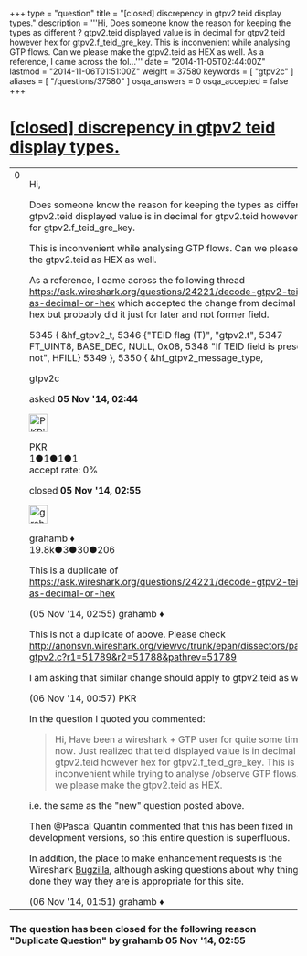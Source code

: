 +++
type = "question"
title = "[closed] discrepency in gtpv2 teid display types."
description = '''Hi, Does someone know the reason for keeping the types as different ? gtpv2.teid displayed value is in decimal for gtpv2.teid however hex for gtpv2.f_teid_gre_key. This is inconvenient while analysing GTP flows.  Can we please make the gtpv2.teid as HEX as well. As a reference, I came across the fol...'''
date = "2014-11-05T02:44:00Z"
lastmod = "2014-11-06T01:51:00Z"
weight = 37580
keywords = [ "gtpv2c" ]
aliases = [ "/questions/37580" ]
osqa_answers = 0
osqa_accepted = false
+++

<div class="headNormal">

# [\[closed\] discrepency in gtpv2 teid display types.](/questions/37580/discrepency-in-gtpv2-teid-display-types)

</div>

<div id="main-body">

<div id="askform">

<table id="question-table" style="width:100%;"><colgroup><col style="width: 50%" /><col style="width: 50%" /></colgroup><tbody><tr class="odd"><td style="width: 30px; vertical-align: top"><div class="vote-buttons"><span id="post-37580-upvote" class="ajax-command post-vote up" rel="nofollow" title="I like this post (click again to cancel)"> </span><div id="post-37580-score" class="post-score" title="current number of votes">0</div><span id="post-37580-downvote" class="ajax-command post-vote down" rel="nofollow" title="I dont like this post (click again to cancel)"> </span> <span id="favorite-mark" class="ajax-command favorite-mark" rel="nofollow" title="mark/unmark this question as favorite (click again to cancel)"> </span><div id="favorite-count" class="favorite-count"></div></div></td><td><div id="item-right"><div class="question-body"><p>Hi,</p><p>Does someone know the reason for keeping the types as different ? gtpv2.teid displayed value is in decimal for gtpv2.teid however hex for gtpv2.f_teid_gre_key.</p><p>This is inconvenient while analysing GTP flows. Can we please make the gtpv2.teid as HEX as well.</p><p>As a reference, I came across the following thread <a href="https://ask.wireshark.org/questions/24221/decode-gtpv2-teid-as-decimal-or-hex">https://ask.wireshark.org/questions/24221/decode-gtpv2-teid-as-decimal-or-hex</a> which accepted the change from decimal to hex but probably did it just for later and not former field.</p><p>5345 { &amp;hf_gtpv2_t, 5346 {"TEID flag (T)", "gtpv2.t", 5347 FT_UINT8, BASE_DEC, NULL, 0x08, 5348 "If TEID field is present or not", HFILL} 5349 }, 5350 { &amp;hf_gtpv2_message_type,</p></div><div id="question-tags" class="tags-container tags"><span class="post-tag tag-link-gtpv2c" rel="tag" title="see questions tagged &#39;gtpv2c&#39;">gtpv2c</span></div><div id="question-controls" class="post-controls"></div><div class="post-update-info-container"><div class="post-update-info post-update-info-user"><p>asked <strong>05 Nov '14, 02:44</strong></p><img src="https://secure.gravatar.com/avatar/4612bb024cb13332f1aa189da329339b?s=32&amp;d=identicon&amp;r=g" class="gravatar" width="32" height="32" alt="PKR&#39;s gravatar image" /><p><span>PKR</span><br />
<span class="score" title="1 reputation points">1</span><span title="1 badges"><span class="badge1">●</span><span class="badgecount">1</span></span><span title="1 badges"><span class="silver">●</span><span class="badgecount">1</span></span><span title="1 badges"><span class="bronze">●</span><span class="badgecount">1</span></span><br />
<span class="accept_rate" title="Rate of the user&#39;s accepted answers">accept rate:</span> <span title="PKR has no accepted answers">0%</span></p></div><div class="post-update-info post-update-info-edited"><p><span> closed <strong>05 Nov '14, 02:55</strong> </span></p><img src="https://secure.gravatar.com/avatar/d2a7e24ca66604c749c7c88c1da8ff78?s=32&amp;d=identicon&amp;r=g" class="gravatar" width="32" height="32" alt="grahamb&#39;s gravatar image" /><p><span>grahamb ♦</span><br />
<span class="score" title="19834 reputation points"><span>19.8k</span></span><span title="3 badges"><span class="badge1">●</span><span class="badgecount">3</span></span><span title="30 badges"><span class="silver">●</span><span class="badgecount">30</span></span><span title="206 badges"><span class="bronze">●</span><span class="badgecount">206</span></span></p></div></div><div id="comments-container-37580" class="comments-container"><span id="37581"></span><div id="comment-37581" class="comment"><div id="post-37581-score" class="comment-score"></div><div class="comment-text"><p>This is a duplicate of <a href="https://ask.wireshark.org/questions/24221/decode-gtpv2-teid-as-decimal-or-hex">https://ask.wireshark.org/questions/24221/decode-gtpv2-teid-as-decimal-or-hex</a></p></div><div id="comment-37581-info" class="comment-info"><span class="comment-age">(05 Nov '14, 02:55)</span> <span class="comment-user userinfo">grahamb ♦</span></div></div><span id="37605"></span><div id="comment-37605" class="comment"><div id="post-37605-score" class="comment-score"></div><div class="comment-text"><p>This is not a duplicate of above. Please check <a href="http://anonsvn.wireshark.org/viewvc/trunk/epan/dissectors/packet-gtpv2.c?r1=51789&amp;r2=51788&amp;pathrev=51789">http://anonsvn.wireshark.org/viewvc/trunk/epan/dissectors/packet-gtpv2.c?r1=51789&amp;r2=51788&amp;pathrev=51789</a></p><p>I am asking that similar change should apply to gtpv2.teid as well.</p></div><div id="comment-37605-info" class="comment-info"><span class="comment-age">(06 Nov '14, 00:57)</span> <span class="comment-user userinfo">PKR</span></div></div><span id="37606"></span><div id="comment-37606" class="comment"><div id="post-37606-score" class="comment-score"></div><div class="comment-text"><p>In the question I quoted you commented:</p><blockquote>Hi, Have been a wireshark + GTP user for quite some time now. Just realized that teid displayed value is in decimal for gtpv2.teid however hex for gtpv2.f_teid_gre_key. This is again inconvenient while trying to analyse /observe GTP flows. Can we please make the gtpv2.teid as HEX.</blockquote><p>i.e. the same as the "new" question posted above.</p><p>Then <span>@Pascal Quantin</span> commented that this has been fixed in development versions, so this entire question is superfluous.</p><p>In addition, the place to make enhancement requests is the Wireshark <a href="https://bugs.wireshark.org">Bugzilla</a>, although asking questions about why things are done they way they are is appropriate for this site.</p></div><div id="comment-37606-info" class="comment-info"><span class="comment-age">(06 Nov '14, 01:51)</span> <span class="comment-user userinfo">grahamb ♦</span></div></div></div><div id="comment-tools-37580" class="comment-tools"></div><div class="clear"></div><div id="comment-37580-form-container" class="comment-form-container"></div><div class="clear"></div></div></td></tr></tbody></table>

<div class="question-status" style="margin-bottom:15px">

### The question has been closed for the following reason "Duplicate Question" by grahamb 05 Nov '14, 02:55

</div>

</div>

</div>


